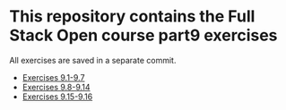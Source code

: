 # This repository contains the Full Stack Open course part9 exercises

All exercises are saved in a separate commit.

- [Exercises 9.1-9.7](./calculator/)
- [Exercises 9.8-9.14](./patientor/)
- [Exercises 9.15-9.16](./courseinfo-ts/)
